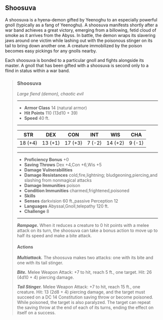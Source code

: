 ## Shoosuva
A shoosuva is a hyena-demon gifted by Yeenoghu to an especially powerful gnoll (typically as a fang of Yeenoghu). A shoosuva manifests shortly after a war band achieves a great victory, emerging from a billowing, fetid cloud of smoke as it arrives from the Abyss. In battle, the demon wraps its slavering jaws around one victim while lashing out with the poisonous stinger on its tail to bring down another one. A creature immobilized by the poison becomes easy pickings for any gnolls nearby.

Each shoosuva is bonded to a particular gnoll and fights alongside its master. A gnoll that has been gifted with a shoosuva is second only to a flind in status within a war band.

>### Shoosuva
>*Large fiend (demon), chaotic evil*
>___
>- **Armor Class** 14 (natural armor)
>- **Hit Points** 110 (13d10 + 39)
>- **Speed** 40 ft.
>___
>|**STR**|**DEX**|**CON**|**INT**|**WIS**|**CHA**|
>|:---:|:---:|:---:|:---:|:---:|:---:|
>|18 (+4)|13 (+1)|17 (+3)|7 (-2)|14 (+2)|9 (-1)|
>
>___
>- **Proficiency Bonus** +0
>- **Saving Throws** Dex +4,Con +6,Wis +5
>- **Damage Vulnerabilities** 
>- **Damage Resistances** cold,fire,lightning; bludgeoning,piercing,and slashing from nonmagical attacks
>- **Damage Immunities** poison
>- **Condition Immunities** charmed,frightened,poisoned
>- **Skills** 
>- **Senses** darkvision 60 ft.,passive Perception 12
>- **Languages** Abyssal,Gnoll,telepathy 120 ft.
>- **Challenge** 8
>___
>***Rampage.*** When it reduces a creature to 0 hit points with a melee attack on its turn, the shoosuva can take a bonus action to move up to half its speed and make a bite attack.
>
>#### Actions
>***Multiattack.*** The shoosuva makes two attacks: one with its bite and one with its tail stinger.
>
>***Bite.*** Melee Weapon Attack: +7 to hit, reach 5 ft., one target. Hit: 26 (4d10 + 4) piercing damage.
>
>***Tail Stinger.*** Melee Weapon Attack: +7 to hit, reach 15 ft., one creature. Hit: 13 (2d8 + 4) piercing damage, and the target must succeed on a DC 14 Constitution saving throw or become poisoned. While poisoned, the target is also paralyzed. The target can repeat the saving throw at the end of each of its turns, ending the effect on itself on a success.
>
